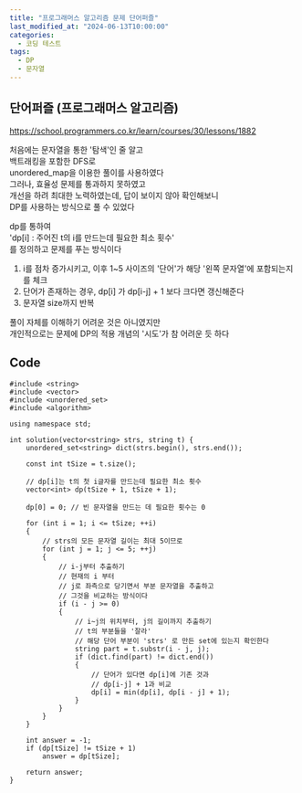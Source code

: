 ```yaml
---
title: "프로그래머스 알고리즘 문제 단어퍼즐"
last_modified_at: "2024-06-13T10:00:00"
categories:
  - 코딩 테스트
tags:
  - DP
  - 문자열
---
```


## 단어퍼즐 (프로그래머스 알고리즘)
 <https://school.programmers.co.kr/learn/courses/30/lessons/1882><br>

 처음에는 문자열을 통한 '탐색'인 줄 알고<br>
 백트래킹을 포함한 DFS로<br>
 unordered_map을 이용한 풀이를 사용하였다<br>
 그러나, 효율성 문제를 통과하지 못하였고<br>
 개선을 하려 최대한 노력하였는데, 답이 보이지 않아 확인해보니<br>
 DP를 사용하는 방식으로 풀 수 있었다<br>

 dp를 통하여<br>
 'dp[i] : 주어진 t의 i를 만드는데 필요한 최소 횟수'<br>
 를 정의하고 문제를 푸는 방식이다<br>

 1. i를 점차 증가시키고, 이후 1~5 사이즈의 '단어'가 해당 '왼쪽 문자열'에 포함되는지를 체크<br>
 2. 단어가 존재하는 경우, dp[i] 가 dp[i-j] + 1 보다 크다면 갱신해준다<br>
 3. 문자열 size까지 반복<br>

 풀이 자체를 이해하기 어려운 것은 아니였지만<br>
 개인적으로는 문제에 DP의 적용 개념의 '시도'가 참 어려운 듯 하다<br>


## Code
```
#include <string>
#include <vector>
#include <unordered_set>
#include <algorithm>

using namespace std;

int solution(vector<string> strs, string t) {
	unordered_set<string> dict(strs.begin(), strs.end());

	const int tSize = t.size();

	// dp[i]는 t의 첫 i글자를 만드는데 필요한 최소 횟수
	vector<int> dp(tSize + 1, tSize + 1);

	dp[0] = 0; // 빈 문자열을 만드는 데 필요한 횟수는 0

	for (int i = 1; i <= tSize; ++i)
	{
		// strs의 모든 문자열 길이는 최대 5이므로
		for (int j = 1; j <= 5; ++j)
		{
			// i-j부터 추출하기
			// 현재의 i 부터
			// j로 좌측으로 당기면서 부분 문자열을 추출하고
			// 그것을 비교하는 방식이다
			if (i - j >= 0)
			{
				// i~j의 위치부터, j의 길이까지 추출하기
				// t의 부분들을 '잘라'
				// 해당 단어 부분이 'strs' 로 만든 set에 있는지 확인한다
				string part = t.substr(i - j, j);
				if (dict.find(part) != dict.end())
				{
					// 단어가 있다면 dp[i]에 기존 것과
					// dp[i-j] + 1과 비교
					dp[i] = min(dp[i], dp[i - j] + 1);
				}
			}
		}
	}

	int answer = -1;
	if (dp[tSize] != tSize + 1)
		answer = dp[tSize];

	return answer;
}
```